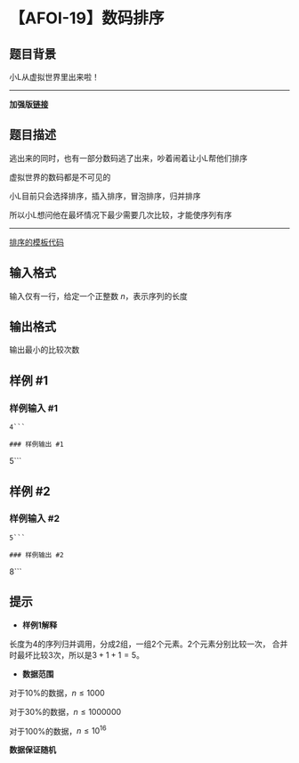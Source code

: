 # 【AFOI-19】数码排序

## 题目背景

小L从虚拟世界里出来啦！

---

**加强版[链接](https://www.luogu.org/problem/P5634)**

## 题目描述

逃出来的同时，也有一部分数码逃了出来，吵着闹着让小L帮他们排序

虚拟世界的数码都是不可见的

小L目前只会选择排序，插入排序，冒泡排序，归并排序

所以小L想问他在最坏情况下最少需要几次比较，才能使序列有序

-------

[排序的模板代码](https://www.luogu.org/paste/fdtepscp)

## 输入格式

输入仅有一行，给定一个正整数 $n$，表示序列的长度

## 输出格式

输出最小的比较次数

## 样例 #1

### 样例输入 #1
```
4```

### 样例输出 #1

```
5```

## 样例 #2

### 样例输入 #2
```
5```

### 样例输出 #2

```
8```

## 提示

- **样例$1$解释**

长度为$4$的序列归并调用，分成$2$组，一组$2$个元素。$2$个元素分别比较一次， 合并时最坏比较$3$次，所以是$3+1+1=5$。

- **数据范围**

对于$10\%$的数据，$n \leq 1000$

对于$30\%$的数据，$n \leq 1000000$

对于$100\%$的数据，$n \leq 10^{16}$

**数据保证随机**

